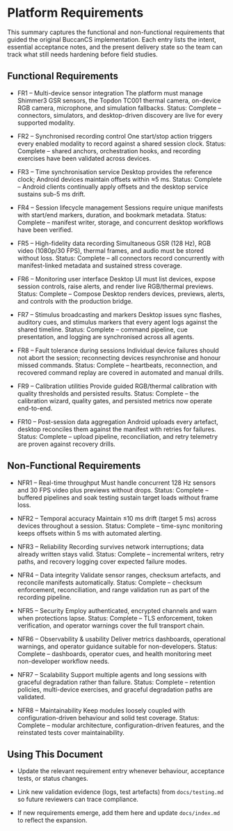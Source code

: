 # Platform Requirements

This summary captures the functional and non-functional requirements that guided
the original BuccanCS implementation. Each entry lists the intent, essential
acceptance notes, and the present delivery state so the team can track what
still needs hardening before field studies.

## Functional Requirements

- FR1 – Multi-device sensor integration The platform must manage Shimmer3 GSR
  sensors, the Topdon TC001 thermal camera, on-device RGB camera, microphone,
  and simulation fallbacks. Status: Complete – connectors, simulators, and
  desktop-driven discovery are live for every supported modality.

- FR2 – Synchronised recording control One start/stop action triggers every
  enabled modality to record against a shared session clock. Status: Complete –
  shared anchors, orchestration hooks, and recording exercises have been
  validated across devices.

- FR3 – Time synchronisation service Desktop provides the reference clock;
  Android devices maintain offsets within ≈5 ms. Status: Complete – Android
  clients continually apply offsets and the desktop service sustains sub-5 ms
  drift.

- FR4 – Session lifecycle management Sessions require unique manifests with
  start/end markers, duration, and bookmark metadata. Status: Complete –
  manifest writer, storage, and concurrent desktop workflows have been verified.

- FR5 – High-fidelity data recording Simultaneous GSR (128 Hz), RGB video
  (1080p/30 FPS), thermal frames, and audio must be stored without loss. Status:
  Complete – all connectors record concurrently with manifest-linked metadata
  and sustained stress coverage.

- FR6 – Monitoring user interface Desktop UI must list devices, expose session
  controls, raise alerts, and render live RGB/thermal previews. Status: Complete
  – Compose Desktop renders devices, previews, alerts, and controls with the
  production bridge.

- FR7 – Stimulus broadcasting and markers Desktop issues sync flashes, auditory
  cues, and stimulus markers that every agent logs against the shared timeline.
  Status: Complete – command pipeline, cue presentation, and logging are
  synchronised across all agents.

- FR8 – Fault tolerance during sessions Individual device failures should not
  abort the session; reconnecting devices resynchronise and honour missed
  commands. Status: Complete – heartbeats, reconnection, and recovered command
  replay are covered in automated and manual drills.

- FR9 – Calibration utilities Provide guided RGB/thermal calibration with
  quality thresholds and persisted results. Status: Complete – the calibration
  wizard, quality gates, and persisted metrics now operate end-to-end.

- FR10 – Post-session data aggregation Android uploads every artefact, desktop
  reconciles them against the manifest with retries for failures. Status:
  Complete – upload pipeline, reconciliation, and retry telemetry are proven
  against recovery drills.

## Non-Functional Requirements

- NFR1 – Real-time throughput Must handle concurrent 128 Hz sensors and 30 FPS
  video plus previews without drops. Status: Complete – buffered pipelines and
  soak testing sustain target loads without frame loss.

- NFR2 – Temporal accuracy Maintain ≤10 ms drift (target 5 ms) across devices
  throughout a session. Status: Complete – time-sync monitoring keeps offsets
  within 5 ms with automated alerting.

- NFR3 – Reliability Recording survives network interruptions; data already
  written stays valid. Status: Complete – incremental writers, retry paths, and
  recovery logging cover expected failure modes.

- NFR4 – Data integrity Validate sensor ranges, checksum artefacts, and
  reconcile manifests automatically. Status: Complete – checksum enforcement,
  reconciliation, and range validation run as part of the recording pipeline.

- NFR5 – Security Employ authenticated, encrypted channels and warn when
  protections lapse. Status: Complete – TLS enforcement, token verification, and
  operator warnings cover the full transport chain.

- NFR6 – Observability & usability Deliver metrics dashboards, operational
  warnings, and operator guidance suitable for non-developers. Status: Complete
  – dashboards, operator cues, and health monitoring meet non-developer workflow
  needs.

- NFR7 – Scalability Support multiple agents and long sessions with graceful
  degradation rather than failure. Status: Complete – retention policies,
  multi-device exercises, and graceful degradation paths are validated.

- NFR8 – Maintainability Keep modules loosely coupled with configuration-driven
  behaviour and solid test coverage. Status: Complete – modular architecture,
  configuration-driven features, and the reinstated tests cover maintainability.

## Using This Document

- Update the relevant requirement entry whenever behaviour, acceptance tests, or
  status changes.

- Link new validation evidence (logs, test artefacts) from `docs/testing.md` so
  future reviewers can trace compliance.

- If new requirements emerge, add them here and update `docs/index.md` to
  reflect the expansion.
